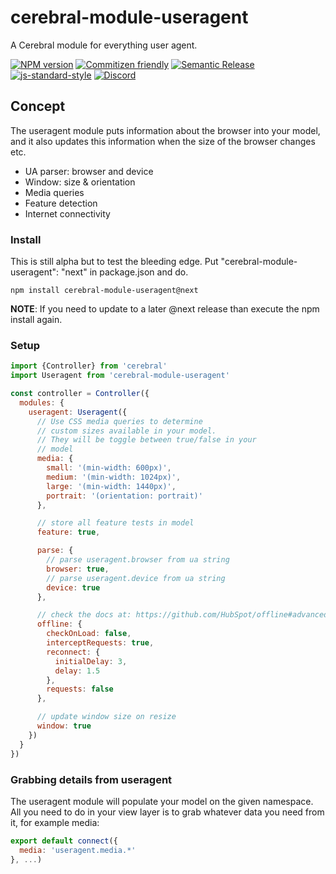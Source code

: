 # cerebral-module-useragent

A Cerebral module for everything user agent.

[![NPM version][npm-image]][npm-url]
[![Commitizen friendly][commitizen-image]][commitizen-url]
[![Semantic Release][semantic-release-image]][semantic-release-url]
[![js-standard-style][standard-image]][standard-url]
[![Discord][discord-image]][discord-url]

## Concept
The useragent module puts information about the browser into your model, and it also updates this information when the size of the browser changes etc.

- UA parser: browser and device
- Window: size & orientation
- Media queries
- Feature detection
- Internet connectivity

### Install
This is still alpha but to test the bleeding edge. Put "cerebral-module-useragent": "next" in package.json and do.

`npm install cerebral-module-useragent@next`

**NOTE**: If you need to update to a later @next release than execute the npm install again.

### Setup
```js
import {Controller} from 'cerebral'
import Useragent from 'cerebral-module-useragent'

const controller = Controller({
  modules: {
    useragent: Useragent({
      // Use CSS media queries to determine
      // custom sizes available in your model.
      // They will be toggle between true/false in your
      // model
      media: {
        small: '(min-width: 600px)',
        medium: '(min-width: 1024px)',
        large: '(min-width: 1440px)',
        portrait: '(orientation: portrait)'
      },

      // store all feature tests in model
      feature: true,

      parse: {
        // parse useragent.browser from ua string
        browser: true,
        // parse useragent.device from ua string
        device: true
      },

      // check the docs at: https://github.com/HubSpot/offline#advanced
      offline: {
        checkOnLoad: false,
        interceptRequests: true,
        reconnect: {
          initialDelay: 3,
          delay: 1.5
        },
        requests: false
      },

      // update window size on resize
      window: true
    })
  }
})
```

### Grabbing details from useragent
The useragent module will populate your model on the given namespace. All you need to do in your view layer is to grab whatever data you need from it, for example media:

```javascript
export default connect({
  media: 'useragent.media.*'
}, ...)
```

[npm-image]: https://img.shields.io/npm/v/cerebral-module-useragent.svg?style=flat
[npm-url]: https://npmjs.org/package/cerebral-module-useragent
[commitizen-image]: https://img.shields.io/badge/commitizen-friendly-brightgreen.svg
[commitizen-url]: http://commitizen.github.io/cz-cli/
[semantic-release-image]: https://img.shields.io/badge/%20%20%F0%9F%93%A6%F0%9F%9A%80-semantic--release-e10079.svg?style=flat-square
[semantic-release-url]: https://github.com/semantic-release/semantic-release
[standard-image]: https://img.shields.io/badge/code%20style-standard-brightgreen.svg
[standard-url]: http://standardjs.com/
[discord-image]: https://img.shields.io/badge/discord-join%20chat-blue.svg
[discord-url]: https://discord.gg/0kIweV4bd2bwwsvH
